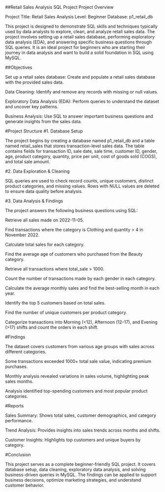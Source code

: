 ##Retail Sales Analysis SQL Project
Project Overview

Project Title: Retail Sales Analysis
Level: Beginner
Database: p1_retail_db

This project is designed to demonstrate SQL skills and techniques typically used by data analysts to explore, clean, and analyze retail sales data. The project involves setting up a retail sales 
database, performing exploratory data analysis (EDA), and answering specific business questions through SQL queries. It is an ideal project for beginners who are starting their journey in data 
analysis and want to build a solid foundation in SQL using MySQL.

##Objectives

Set up a retail sales database: Create and populate a retail sales database with the provided sales data.

Data Cleaning: Identify and remove any records with missing or null values.

Exploratory Data Analysis (EDA): Perform queries to understand the dataset and uncover key patterns.

Business Analysis: Use SQL to answer important business questions and generate insights from the sales data.

#Project Structure
#1. Database Setup

The project begins by creating a database named p1_retail_db and a table named retail_sales that stores transaction-level sales data. The table contains fields for transaction ID, sale date, 
sale time, customer ID, gender, age, product category, quantity, price per unit, cost of goods sold (COGS), and total sale amount.

#2. Data Exploration & Cleaning

SQL queries are used to check record counts, unique customers, distinct product categories, and missing values. Rows with NULL values are deleted to ensure data quality before analysis.

#3. Data Analysis & Findings

The project answers the following business questions using SQL:

Retrieve all sales made on 2022-11-05.

Find transactions where the category is Clothing and quantity > 4 in November 2022.

Calculate total sales for each category.

Find the average age of customers who purchased from the Beauty category.

Retrieve all transactions where total_sale > 1000.

Count the number of transactions made by each gender in each category.

Calculate the average monthly sales and find the best-selling month in each year.

Identify the top 5 customers based on total sales.

Find the number of unique customers per product category.

Categorize transactions into Morning (<12), Afternoon (12–17), and Evening (>17) shifts and count the orders in each shift.

#Findings

The dataset covers customers from various age groups with sales across different categories.

Some transactions exceeded 1000+ total sale value, indicating premium purchases.

Monthly analysis revealed variations in sales volume, highlighting peak sales months.

Analysis identified top-spending customers and most popular product categories.

#Reports

Sales Summary: Shows total sales, customer demographics, and category performance.

Trend Analysis: Provides insights into sales trends across months and shifts.

Customer Insights: Highlights top customers and unique buyers by category.

#Conclusion

This project serves as a complete beginner-friendly SQL project. It covers database setup, data cleaning, exploratory data analysis, and solving business-driven queries in MySQL.
The findings can be applied to support business decisions, optimize marketing strategies, and understand customer behavior.
